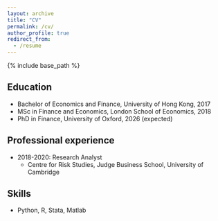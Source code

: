 ```yaml
---
layout: archive
title: "CV"
permalink: /cv/
author_profile: true
redirect_from:
  - /resume
---
```


{% include base_path %}

Education
------
* Bachelor of Economics and Finance, University of Hong Kong, 2017
* MSc in Finance and Economics, London School of Economics, 2018
* PhD in Finance, University of Oxford, 2026 (expected)

Professional experience
------
* 2018-2020: Research Analyst
  * Centre for Risk Studies, Judge Business School, University of Cambridge
  
Skills
------
* Python, R, Stata, Matlab
